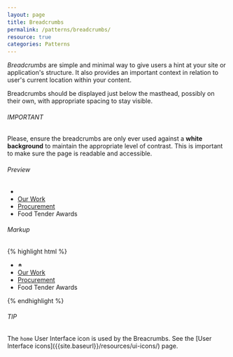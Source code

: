 ```yaml
---
layout: page
title: Breadcrumbs
permalink: /patterns/breadcrumbs/
resource: true
categories: Patterns
---
```


_Breadcrumbs_ are simple and minimal way to give users a hint at your site or application's structure. It also provides an important context in relation to user's current location within your content.

Breadcrumbs should be displayed just below the masthead, possibly on their own, with appropriate spacing to stay visible.

<div class="notice">
  <h6 class="title">IMPORTANT</h6>
  <p>Please, ensure the breadcrumbs are only ever used against a <strong>white background</strong> to maintain the appropriate level of contrast. This is important to make sure the page is readable and accessible.</p>
</div>

###### Preview
<div class="preview plain">
  <ul class="breadcrumbs">
    <li class="first"><a href="#" class="home"><img src="{{site.baseurl}}/img/ui/svg/home.svg" width="10" height="10"></a></li>
    <li><a href="#">Our Work</a></li>
    <li><a href="#">Procurement</a></li>
    <li class="last">Food Tender Awards</li>
  </ul>
</div>

###### Markup
{% highlight html %}
<ul class="breadcrumbs">
  <li class="first"><a href="#" class="home"><img src="/img/ui/svg/home.svg" width="10" height="10"></a></li>
  <li><a href="#">Our Work</a></li>
  <li><a href="#">Procurement</a></li>
  <li class="last">Food Tender Awards</li>
</ul>
{% endhighlight %}

<div class="notice">
  <h6 class="title">TIP</h6>
  <p>The <code>home</code> User Interface icon is used by the Breacrumbs. See the [User Interface icons]({{site.baseurl}}/resources/ui-icons/) page.</p>
</div>
